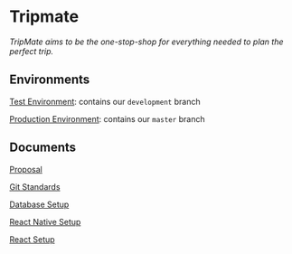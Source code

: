 # Tripmate

*TripMate aims to be the one-stop-shop for everything needed to plan the perfect trip.*

## Environments
[Test Environment](http://ec2-3-137-41-101.us-east-2.compute.amazonaws.com/): contains our `development` branch

[Production Environment](http://ec2-35-183-30-168.ca-central-1.compute.amazonaws.com/): contains our `master` branch

## Documents

[Proposal](./docs/proposal.md)

[Git Standards](./docs/git_standards.md)

[Database Setup](./docs/database_setup.md)

[React Native Setup](./mobile/README.md)

[React Setup](./web-application/README.md)